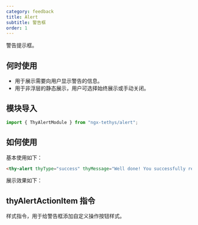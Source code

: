 ```yaml
---
category: feedback
title: Alert
subtitle: 警告框
order: 1
---
```


<div class="dg-alert dg-alert-info">警告提示框。</div>

## 何时使用

- 用于展示需要向用户显示警告的信息。
- 用于非浮层的静态展示，用户可选择始终展示或手动关闭。


## 模块导入
```ts
import { ThyAlertModule } from "ngx-tethys/alert";
```

## 如何使用

基本使用如下：
```html
<thy-alert thyType="success" thyMessage="Well done! You successfully read this important alert message."></thy-alert>
```

展示效果如下：
<example name="thy-alert-basic-example" />


## thyAlertActionItem 指令

样式指令，用于给警告框添加自定义操作按钮样式。

<example name="thy-alert-operation-example" />



